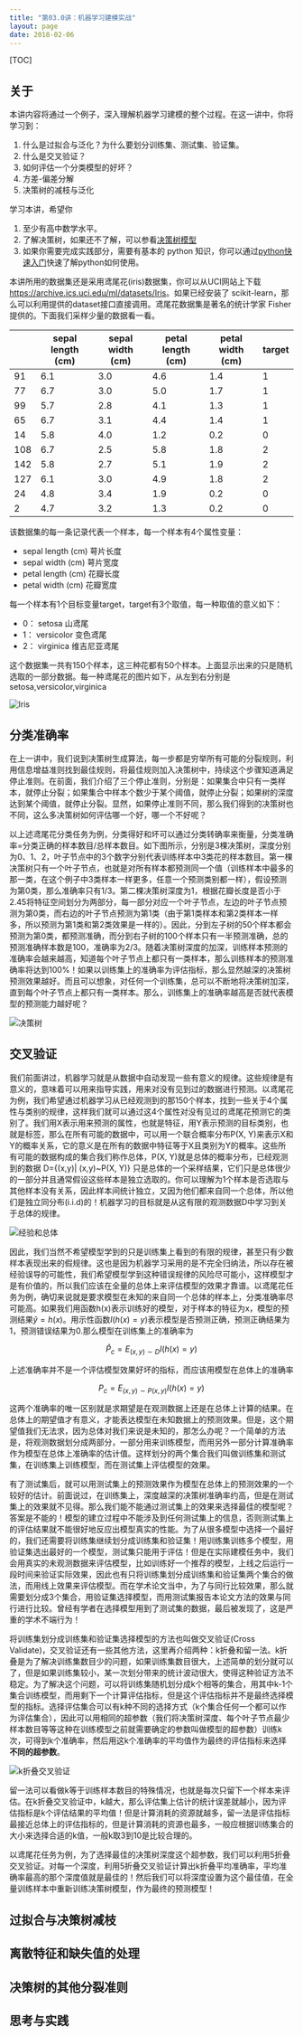 ```yaml
---
title: "第03.0讲：机器学习建模实战"
layout: page
date: 2018-02-06
---
```

[TOC]

## 关于
本讲内容将通过一个例子，深入理解机器学习建模的整个过程。在这一讲中，你将学习到：

1. 什么是过拟合与泛化？为什么要划分训练集、测试集、验证集。
2. 什么是交叉验证？
3. 如何评估一个分类模型的好坏？
4. 方差-偏差分解
5. 决策树的减枝与泛化

学习本讲，希望你

1. 至少有高中数学水平。
2. 了解决策树，如果还不了解，可以参看[决策树模型](/wiki/tutorial/ml/intro-dt.html)
2. 如果你需要完成实践部分，需要有基本的 python 知识，你可以通过[python快速入门](/wiki/tutorial/ml/intro-python.html)快速了解python如何使用。

本讲所用的数据集还是采用鸢尾花(iris)数据集，你可以从UCI网站上下载<https://archive.ics.uci.edu/ml/datasets/Iris>。如果已经安装了 scikit-learn，那么可以利用提供的dataset接口直接调用。鸢尾花数据集是著名的统计学家 Fisher 提供的。下面我们采样少量的数据看一看。

|   | sepal length (cm) | sepal width (cm) | petal length (cm) | petal width (cm) | target  
|---|---|---|---|---|---  
91 | 6.1 | 3.0 | 4.6 | 1.4 | 1  
77 | 6.7 | 3.0 | 5.0 | 1.7 | 1  
99 | 5.7 | 2.8 | 4.1 | 1.3 | 1  
65 | 6.7 | 3.1 | 4.4 | 1.4 | 1  
14 | 5.8 | 4.0 | 1.2 | 0.2 | 0  
108 | 6.7 | 2.5 | 5.8 | 1.8 | 2  
142 | 5.8 | 2.7 | 5.1 | 1.9 | 2  
127 | 6.1 | 3.0 | 4.9 | 1.8 | 2  
24 | 4.8 | 3.4 | 1.9 | 0.2 | 0  
2 | 4.7 | 3.2 | 1.3 | 0.2 | 0


该数据集的每一条记录代表一个样本，每一个样本有4个属性变量：

- sepal length (cm) 萼片长度
- sepal width (cm) 萼片宽度
- petal length (cm) 花瓣长度
- petal width (cm) 花瓣宽度

每一个样本有1个目标变量target，target有3个取值，每一种取值的意义如下：

- 0： setosa 山鸢尾
- 1： versicolor 变色鸢尾
- 2： virginica 维吉尼亚鸢尾

这个数据集一共有150个样本，这三种花都有50个样本。上面显示出来的只是随机选取的一部分数据。每一种鸢尾花的图片如下，从左到右分别是 setosa,versicolor,virginica

![Iris](/wiki/static/images/iris.png)

## 分类准确率
在上一讲中，我们说到决策树生成算法，每一步都是穷举所有可能的分裂规则，利用信息增益准则找到最佳规则，将最佳规则加入决策树中，持续这个步骤知道满足停止准则。在前面，我们介绍了三个停止准则，分别是：如果集合中只有一类样本，就停止分裂；如果集合中样本个数少于某个阈值，就停止分裂；如果树的深度达到某个阈值，就停止分裂。显然，如果停止准则不同，那么我们得到的决策树也不同，这么多决策树如何评估哪一个好，哪一个不好呢？

以上述鸢尾花分类任务为例，分类得好和坏可以通过分类转确率来衡量，分类准确率=分类正确的样本数目/总样本数目。如下图所示，分别是3棵决策树，深度分别为0、1、2，叶子节点中的3个数字分别代表训练样本中3类花的样本数目。第一棵决策树只有一个叶子节点，也就是对所有样本都预测同一个值（训练样本中最多的那一类，在这个例子中3类样本一样更多，任意一个预测类别都一样），假设预测为第0类，那么准确率只有1/3。第二棵决策树深度为1，根据花瓣长度是否小于2.45将特征空间划分为两部分，每一部分对应一个叶子节点，左边的叶子节点预测为第0类，而右边的叶子节点预测为第1类（由于第1类样本和第2类样本一样多，所以预测为第1类和第2类效果是一样的）。因此，分到左子树的50个样本都会预测为第0类，都预测准确，而分到右子树的100个样本只有一半预测准确，总的预测准确样本数是100，准确率为2/3。随着决策树深度的加深，训练样本预测的准确率会越来越高，知道每个叶子节点上都只有一类样本，那么训练样本的预测准确率将达到100%！如果以训练集上的准确率为评估指标，那么显然越深的决策树预测效果越好。而且可以想象，对任何一个训练集，总可以不断地将决策树加深，直到每个叶子节点上都只有一类样本。那么，训练集上的准确率越高是否就代表模型的预测能力越好呢？

![决策树](/wiki/static/images/dt-03.png)


## 交叉验证
我们前面讲过，机器学习就是从数据中自动发现一些有意义的规律。这些规律是有意义的，意味着可以用来指导实践，用来对没有见到过的数据进行预测。以鸢尾花为例，我们希望通过机器学习从已经观测到的那150个样本，找到一些关于4个属性与类别的规律，这样我们就可以通过这4个属性对没有见过的鸢尾花预测它的类别了。我们用X表示用来预测的属性，也就是特征，用Y表示预测的目标类别，也就是标签，那么在所有可能的数据中，可以用一个联合概率分布P(X, Y)来表示X和Y的概率关系，它的意义是在所有的数据中特征等于X且类别为Y的概率。这些所有可能的数据构成的集合我们称作总体，P(X, Y)就是总体的概率分布，已经观测到的数据 D={(x,y)| (x,y)~P(X, Y)} 只是总体的一个采样结果，它们只是总体很少的一部分并且通常假设这些样本是独立选取的。你可以理解为1个样本是否选取与其他样本没有关系，因此样本间统计独立，又因为他们都来自同一个总体，所以他们是独立同分布(i.i.d)的！机器学习的目标就是从这有限的观测数据D中学习到关于总体的规律。

![经验和总体](/wiki/static/images/cross_validate01.png)

因此，我们当然不希望模型学到的只是训练集上看到的有限的规律，甚至只有少数样本表现出来的假规律。这也是因为机器学习采用的是不完全归纳法，所以存在被经验误导的可能性，我们希望模型学到这种错误规律的风险尽可能小，这样模型才是有价值的，所以我们应该在全量的总体上来评估模型的效果才靠谱。以鸢尾花任务为例，确切来说就是要求模型在未知的来自同一个总体的样本上，分类准确率尽可能高。如果我们用函数h(x)表示训练好的模型，对于样本的特征为x，模型的预测结果$\hat{y} = h(x)$。用示性函数$I(h(x) = y)$表示模型是否预测正确，预测正确结果为1，预测错误结果为0.那么模型在训练集上的准确率为

$$
\hat{P} _ c = E_{(x, y) \sim D} I(h(x) = y)
$$

上述准确率并不是一个评估模型效果好坏的指标，而应该用模型在总体上的准确率

$$
P _ c = E_{(x, y) \sim P(x, y)} I(h(x) = y)
$$

这两个准确率的唯一区别就是求期望是在观测数据上还是在总体上计算的结果。在总体上的期望值才有意义，才能表达模型在未知数据上的预测效果。但是，这个期望值我们无法求，因为总体对我们来说是未知的，那怎么办呢？一个简单的方法是，将观测数据划分成两部分，一部分用来训练模型，而用另外一部分计算准确率作为模型在总体上准确率的估计值。这样划分的两个集合我们叫做训练集和测试集，在训练集上训练模型，而在测试集上评估模型的效果。

有了测试集后，就可以用测试集上的预测效果作为模型在总体上的预测效果的一个较好的估计。前面说过，在训练集上，深度越深的决策树准确率约高，但是在测试集上的效果就不见得。那么我们能不能通过测试集上的效果来选择最佳的模型呢？答案是不能的！模型的建立过程中不能涉及到任何测试集上的信息，否则测试集上的评估结果就不能很好地反应出模型真实的性能。为了从很多模型中选择一个最好的，我们还需要将训练集继续划分成训练集和验证集！用训练集训练多个模型，用验证集选出最好的一个模型，测试集只能用于评估！但是在实际建模任务中，我们会用真实的未观测数据来评估模型，比如训练好一个推荐的模型，上线之后运行一段时间来验证实际效果，因此也有只将训练集划分成训练集和验证集两个集合的做法，而用线上效果来评估模型。而在学术论文当中，为了与同行比较效果，那么就需要划分成3个集合，用验证集选择模型，而用测试集报告本论文方法的效果与同行进行比较。曾经有学者在选择模型用到了测试集的数据，最后被发现了，这是严重的学术不端行为！

将训练集划分成训练集和验证集选择模型的方法也叫做交叉验证(Cross Validate)，交叉验证还有一些其他方法，这里再介绍两种：k折叠和留一法。k折叠是为了解决训练集数目少的问题，如果训练集数目很大，上述简单的划分就可以了，但是如果训练集较小，某一次划分带来的统计波动很大，使得这种验证方法不稳定。为了解决这个问题，可以将训练集随机划分成k个相等的集合，用其中k-1个集合训练模型，而用剩下一个计算评估指标，但是这个评估指标并不是最终选择模型的指标。选择评估集合可以有k种不同的选择方式（k个集合任何一个都可以作为评估集合），因此可以用相同的超参数（我们将决策树深度、每个叶子节点最少样本数目等等这种在训练模型之前就需要确定的参数叫做模型的超参数）训练k次，可得到k个准确率，然后用这k个准确率的平均值作为最终的评估指标来选择**不同的超参数**。

![k折叠交叉验证](/wiki/static/images/k-fold.png)

留一法可以看做k等于训练样本数目的特殊情况，也就是每次只留下一个样本来评估。在k折叠交叉验证中，k越大，那么评估集上估计的统计误差就越小，因为评估指标是k个评估结果的平均值！但是计算消耗的资源就越多，留一法是评估指标最接近总体上的评估指标的，但是计算消耗的资源也最多，一般应根据训练集合的大小来选择合适的k值，一般k取3到10是比较合理的。

以鸢尾花任务为例，为了选择最佳的决策树深度这个超参数，我们可以利用5折叠交叉验证。对每一个深度，利用5折叠交叉验证计算出k折叠平均准确率，平均准确率最高的那个深度值就是最佳的！然后我们可以将深度设置为这个最佳值，在全量训练样本中重新训练决策树模型，作为最终的预测模型！

## 过拟合与决策树减枝






## 离散特征和缺失值的处理



## 决策树的其他分裂准则


## 思考与实践
